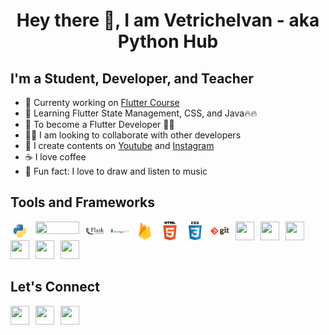 <h1 align="center">Hey there 👋, I am Vetrichelvan - aka Python Hub</h1>

<h2>I'm a Student, Developer, and Teacher</h2>

* 🎯 Currenty working on [Flutter Course](https://www.youtube.com/watch?v=SaqWcqH6r0A&list=PLEfCGAjasNu9LTKQK2TocCqH6FZtC6Y4m)
* 🏫 Learning Flutter State Management, CSS, and Java🔥🔥
* 🥅 To become a Flutter Developer 👩‍💻
* 👯‍♂️ I am looking to collaborate with other developers
* 📅 I create contents on [Youtube][youtube] and [Instagram][instagram]
* ☕ I love coffee
* 🎉 Fun fact: I love to draw and listen to music

<h2>Tools and Frameworks</h2>
<img align="left" src="https://raw.githubusercontent.com/github/explore/80688e429a7d4ef2fca1e82350fe8e3517d3494d/topics/python/python.png" height="30" width="30">
<img align="left" src="https://flutter.dev/assets/flutter-lockup-1caf6476beed76adec3c477586da54de6b552b2f42108ec5bc68dc63bae2df75.png" height="20" width="70">
<img align="left" src="https://raw.githubusercontent.com/github/explore/80688e429a7d4ef2fca1e82350fe8e3517d3494d/topics/flask/flask.png" height="30" width="30">
<img align="left" src="https://raw.githubusercontent.com/github/explore/80688e429a7d4ef2fca1e82350fe8e3517d3494d/topics/mongodb/mongodb.png" height="30" width="30">
<img align="left" src="https://raw.githubusercontent.com/github/explore/80688e429a7d4ef2fca1e82350fe8e3517d3494d/topics/firebase/firebase.png" height="30" width="30">
<img align="left" src="https://raw.githubusercontent.com/github/explore/80688e429a7d4ef2fca1e82350fe8e3517d3494d/topics/html/html.png" height="30" width="30">
<img align="left" src="https://raw.githubusercontent.com/github/explore/80688e429a7d4ef2fca1e82350fe8e3517d3494d/topics/css/css.png" height="30" width="30">
<img align="left" src="https://raw.githubusercontent.com/github/explore/80688e429a7d4ef2fca1e82350fe8e3517d3494d/topics/git/git.png" height="30" width="30">
<img align="left" src="https://github.githubassets.com/images/modules/logos_page/GitHub-Mark.png" height="30" width="30">
<img align="left" src="https://brand.heroku.com/static/media/heroku-logo-solid.ab0c1b46.svg" height="30" width="30">
<img align="left" src="https://www.edrawsoft.com/symbols/awscomputeandnetworking/amazonec2.png" height="30" width="30">
<img align="left" src="https://upload.wikimedia.org/wikipedia/commons/thumb/9/9a/Visual_Studio_Code_1.35_icon.svg/768px-Visual_Studio_Code_1.35_icon.svg.png" height="30" width="30">
<img align="left" src="https://upload.wikimedia.org/wikipedia/commons/thumb/3/34/Android_Studio_icon.svg/1024px-Android_Studio_icon.svg.png" height="30" width="30">
<img height="30" width="30" src="https://cdn.jsdelivr.net/npm/simple-icons@v3/icons/pycharm.svg" />

<h2>Let's Connect</h2>

[<img align="left" height="30" width="30" src="https://cdn.jsdelivr.net/npm/simple-icons@v3/icons/instagram.svg"/>][instagram]
[<img align="left" height="30" width="30" src="https://cdn.jsdelivr.net/npm/simple-icons@v3/icons/youtube.svg"/>][youtube]
[<img align="left" height="30" width="30" src="https://cdn.jsdelivr.net/npm/simple-icons@v3/icons/linkedin.svg"/>][linkedin]

<style>img{margin-right: 10px}</style>

[youtube]: https://www.youtube.com/c/pythonhub
[instagram]: https://www.instagram.com/pythonhub.py
[linkedin]: https://www.linkedin.com/in/vetrichelvan-b-a327161b0


